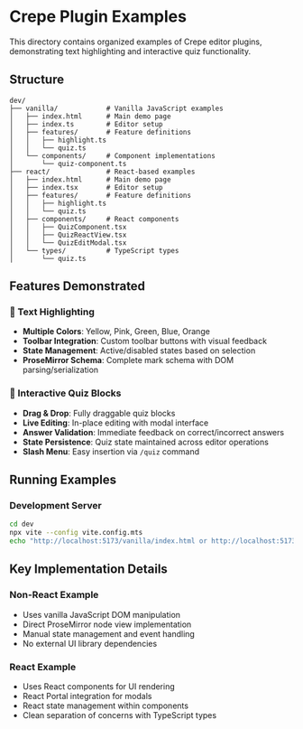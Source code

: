 # Crepe Plugin Examples

This directory contains organized examples of Crepe editor plugins, demonstrating text highlighting and interactive quiz functionality.

## Structure

```
dev/
├── vanilla/            # Vanilla JavaScript examples
│   ├── index.html      # Main demo page
│   ├── index.ts        # Editor setup
│   ├── features/       # Feature definitions
│   │   ├── highlight.ts
│   │   └── quiz.ts
│   └── components/     # Component implementations
│       └── quiz-component.ts
├── react/              # React-based examples
│   ├── index.html      # Main demo page
│   ├── index.tsx       # Editor setup
│   ├── features/       # Feature definitions
│   │   ├── highlight.ts
│   │   └── quiz.ts
│   ├── components/     # React components
│   │   ├── QuizComponent.tsx
│   │   ├── QuizReactView.tsx
│   │   └── QuizEditModal.tsx
│   └── types/          # TypeScript types
│       └── quiz.ts
```

## Features Demonstrated

### 🎨 Text Highlighting

- **Multiple Colors**: Yellow, Pink, Green, Blue, Orange
- **Toolbar Integration**: Custom toolbar buttons with visual feedback
- **State Management**: Active/disabled states based on selection
- **ProseMirror Schema**: Complete mark schema with DOM parsing/serialization

### 📝 Interactive Quiz Blocks

- **Drag & Drop**: Fully draggable quiz blocks
- **Live Editing**: In-place editing with modal interface
- **Answer Validation**: Immediate feedback on correct/incorrect answers
- **State Persistence**: Quiz state maintained across editor operations
- **Slash Menu**: Easy insertion via `/quiz` command

## Running Examples

### Development Server

```bash
cd dev
npx vite --config vite.config.mts
echo "http://localhost:5173/vanilla/index.html or http://localhost:5173/vanilla/index.html for React"
```

## Key Implementation Details

### Non-React Example

- Uses vanilla JavaScript DOM manipulation
- Direct ProseMirror node view implementation
- Manual state management and event handling
- No external UI library dependencies

### React Example

- Uses React components for UI rendering
- React Portal integration for modals
- React state management within components
- Clean separation of concerns with TypeScript types

